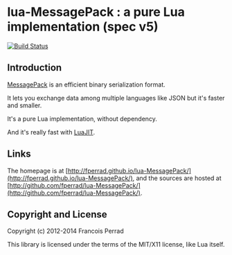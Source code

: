 lua-MessagePack : a pure Lua implementation (spec v5)
=====================================================

[![Build Status](https://travis-ci.org/fperrad/lua-MessagePack.png)](https://travis-ci.org/fperrad/lua-MessagePack)

Introduction
------------

[MessagePack](http://msgpack.org/) is an efficient binary serialization format.

It lets you exchange data among multiple languages like JSON but it's faster and smaller.

It's a pure Lua implementation, without dependency.

And it's really fast with [LuaJIT](http://luajit.org).

Links
-----

The homepage is at [http://fperrad.github.io/lua-MessagePack/](http://fperrad.github.io/lua-MessagePack/),
and the sources are hosted at [http://github.com/fperrad/lua-MessagePack/](http://github.com/fperrad/lua-MessagePack/).

Copyright and License
---------------------

Copyright (c) 2012-2014 Francois Perrad

This library is licensed under the terms of the MIT/X11 license, like Lua itself.

